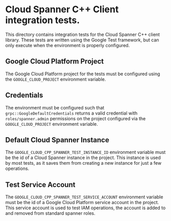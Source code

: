 # Cloud Spanner C++ Client integration tests.

This directory contains integration tests for the Cloud Spanner C++ client
library. These tests are written using the Google Test framework, but can only
execute when the environment is properly configured.

## Google Cloud Platform Project

The Google Cloud Platform project for the tests must be configured using the
`GOOGLE_CLOUD_PROJECT` environment variable.

## Credentials

The environment must be configured such that `grpc::GoogleDefaultCredentials`
returns a valid credential with `roles/spanner.admin` permissions on the project
configured via the `GOOGLE_CLOUD_PROJECT` environment variable.

## Default Cloud Spanner Instance

The `GOOGLE_CLOUD_CPP_SPANNER_TEST_INSTANCE_ID` environment variable must be the
id of a Cloud Spanner instance in the project. This instance is used by most
tests, as it saves them from creating a new instance for just a few operations.

## Test Service Account

The `GOOGLE_CLOUD_CPP_SPANNER_TEST_SERVICE_ACCOUNT` environment variable must be
the id of a Google Cloud Platform service account in the project. This service
account is used to test IAM operations, the account is added to and removed from
standard spanner roles.
